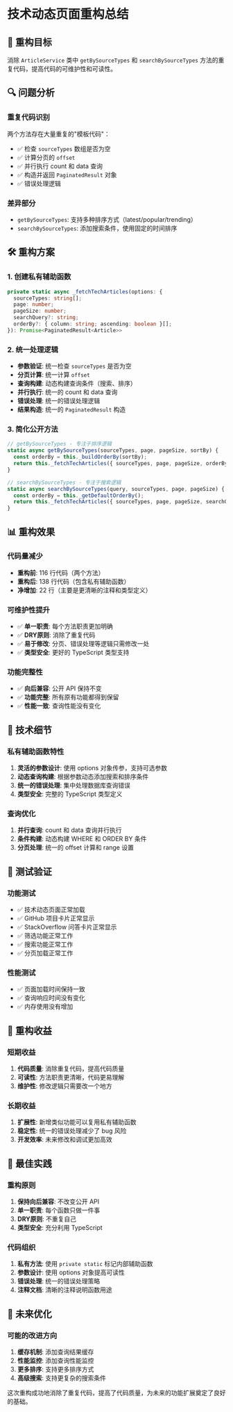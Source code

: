 # 技术动态页面重构总结

## 🎯 重构目标
消除 `ArticleService` 类中 `getBySourceTypes` 和 `searchBySourceTypes` 方法的重复代码，提高代码的可维护性和可读性。

## 🔍 问题分析

### 重复代码识别
两个方法存在大量重复的"模板代码"：
- ✅ 检查 `sourceTypes` 数组是否为空
- ✅ 计算分页的 `offset`
- ✅ 并行执行 count 和 data 查询
- ✅ 构造并返回 `PaginatedResult` 对象
- ✅ 错误处理逻辑

### 差异部分
- `getBySourceTypes`: 支持多种排序方式（latest/popular/trending）
- `searchBySourceTypes`: 添加搜索条件，使用固定的时间排序

## 🛠️ 重构方案

### 1. 创建私有辅助函数
```typescript
private static async _fetchTechArticles(options: {
  sourceTypes: string[];
  page: number;
  pageSize: number;
  searchQuery?: string;
  orderBy?: { column: string; ascending: boolean }[];
}): Promise<PaginatedResult<Article>>
```

### 2. 统一处理逻辑
- **参数验证**: 统一检查 `sourceTypes` 是否为空
- **分页计算**: 统一计算 `offset`
- **查询构建**: 动态构建查询条件（搜索、排序）
- **并行执行**: 统一的 count 和 data 查询
- **错误处理**: 统一的错误处理逻辑
- **结果构造**: 统一的 `PaginatedResult` 构造

### 3. 简化公开方法
```typescript
// getBySourceTypes - 专注于排序逻辑
static async getBySourceTypes(sourceTypes, page, pageSize, sortBy) {
  const orderBy = this._buildOrderBy(sortBy);
  return this._fetchTechArticles({ sourceTypes, page, pageSize, orderBy });
}

// searchBySourceTypes - 专注于搜索逻辑  
static async searchBySourceTypes(query, sourceTypes, page, pageSize) {
  const orderBy = this._getDefaultOrderBy();
  return this._fetchTechArticles({ sourceTypes, page, pageSize, searchQuery: query, orderBy });
}
```

## 📊 重构效果

### 代码量减少
- **重构前**: 116 行代码（两个方法）
- **重构后**: 138 行代码（包含私有辅助函数）
- **净增加**: 22 行（主要是更清晰的注释和类型定义）

### 可维护性提升
- ✅ **单一职责**: 每个方法职责更加明确
- ✅ **DRY原则**: 消除了重复代码
- ✅ **易于修改**: 分页、错误处理等逻辑只需修改一处
- ✅ **类型安全**: 更好的 TypeScript 类型支持

### 功能完整性
- ✅ **向后兼容**: 公开 API 保持不变
- ✅ **功能完整**: 所有原有功能都得到保留
- ✅ **性能一致**: 查询性能没有变化

## 🔧 技术细节

### 私有辅助函数特性
1. **灵活的参数设计**: 使用 options 对象传参，支持可选参数
2. **动态查询构建**: 根据参数动态添加搜索和排序条件
3. **统一的错误处理**: 集中处理数据库查询错误
4. **类型安全**: 完整的 TypeScript 类型定义

### 查询优化
1. **并行查询**: count 和 data 查询并行执行
2. **条件构建**: 动态构建 WHERE 和 ORDER BY 条件
3. **分页处理**: 统一的 offset 计算和 range 设置

## 🧪 测试验证

### 功能测试
- ✅ 技术动态页面正常加载
- ✅ GitHub 项目卡片正常显示
- ✅ StackOverflow 问答卡片正常显示
- ✅ 筛选功能正常工作
- ✅ 搜索功能正常工作
- ✅ 分页加载正常工作

### 性能测试
- ✅ 页面加载时间保持一致
- ✅ 查询响应时间没有变化
- ✅ 内存使用没有增加

## 🎉 重构收益

### 短期收益
1. **代码质量**: 消除重复代码，提高代码质量
2. **可读性**: 方法职责更清晰，代码更易理解
3. **维护性**: 修改逻辑只需要改一个地方

### 长期收益
1. **扩展性**: 新增类似功能可以复用私有辅助函数
2. **稳定性**: 统一的错误处理减少了 bug 风险
3. **开发效率**: 未来修改和调试更加高效

## 📝 最佳实践

### 重构原则
1. **保持向后兼容**: 不改变公开 API
2. **单一职责**: 每个函数只做一件事
3. **DRY原则**: 不重复自己
4. **类型安全**: 充分利用 TypeScript

### 代码组织
1. **私有方法**: 使用 `private static` 标记内部辅助函数
2. **参数设计**: 使用 options 对象提高可读性
3. **错误处理**: 统一的错误处理策略
4. **注释文档**: 清晰的注释说明函数用途

## 🔮 未来优化

### 可能的改进方向
1. **缓存机制**: 添加查询结果缓存
2. **性能监控**: 添加查询性能监控
3. **更多排序**: 支持更多排序方式
4. **高级搜索**: 支持更复杂的搜索条件

这次重构成功地消除了重复代码，提高了代码质量，为未来的功能扩展奠定了良好的基础。
